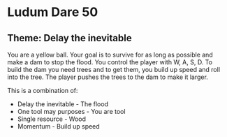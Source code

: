 # Ludum Dare 50

## Theme: Delay the inevitable

You are a yellow ball.
Your goal is to survive for as long as possible and make a dam to stop the flood.
You control the player with W, A, S, D.
To build the dam you need trees and to get them, you build up speed and roll into the tree.
The player pushes the trees to the dam to make it larger.

This is a combination of:
* Delay the inevitable - The flood
* One tool may purposes - You are tool
* Single resource - Wood
* Momentum - Build up speed
